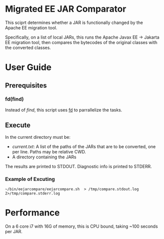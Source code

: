 Migrated EE JAR Comparator
====================

This sciprt determines whether a JAR is functionally changed by the Apache EE migration tool.

Specifically, on a list of local JARs, this runs the Apache Javax EE -> Jakarta EE migration tool, then compares 
the bytecodes of the original classes with the converted classes. 

# User Guide

## Prerequisites

### fd(find)

Instead of _find_, this script uses [fd](https://github.com/sharkdp/fd) to parrallelize the tasks.

## Execute


In the current directory must be:
* _current.txt_: A list of the paths of the JARs that are to be converted, one per line. Paths may be relative CWD.
* A directory containing the JARs 

The results are printed to STDOUT.  Diagnostic info is printed to STDERR. 

### Example of Excuting

```
~/bin/eejarcompare/eejarcompare.sh  > /tmp/compare.stdout.log 2>/tmp/compare.stderr.log
```

# Performance

On a 6 core i7 with 16G of memory, this is CPU bound, taking ~100 seconds per JAR.

